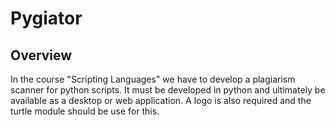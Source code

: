 # Pygiator
## Overview
In the course "Scripting Languages" we have to develop a plagiarism scanner for python scripts. 
It must be developed in python and ultimately be available as a desktop or web application.
A logo is also required and the turtle module should be use for this.
